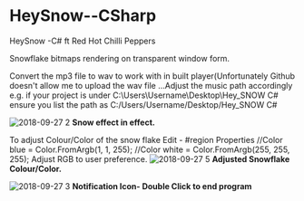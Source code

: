 # HeySnow--CSharp
HeySnow -C# ft Red Hot Chilli Peppers

Snowflake bitmaps rendering on transparent window form.

Convert the mp3 file to wav to work with in built player(Unfortunately Github doesn't allow me to upload the wav file
...Adjust the music path accordingly e.g. if your project is under C:\Users\Username\Desktop\Hey_SNOW C# ensure you list the path as C:/Users/Username/Desktop/Hey_SNOW C#

![2018-09-27 2](https://user-images.githubusercontent.com/9138347/46178468-e234a880-c2ae-11e8-8283-11ce52040b62.png)
**Snow effect in effect.**

To adjust Colour/Color of the snow flake
 Edit  - #region Properties
						//Color blue = Color.FromArgb(1, 1, 255);
						//Color white = Color.FromArgb(255, 255, 255);
            Adjust RGB to user preference.
![2018-09-27 5](https://user-images.githubusercontent.com/9138347/46178937-d77b1300-c2b0-11e8-8e29-612dbc2cc584.png)
**Adjusted Snowflake Colour/Color.**

![2018-09-27 3](https://user-images.githubusercontent.com/9138347/46178469-e234a880-c2ae-11e8-901d-93973c98ba0c.png)
**Notification Icon- Double Click to end program**
